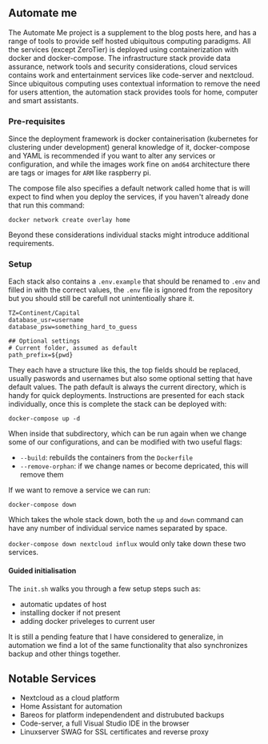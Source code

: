 ## Automate me

The Automate Me project is a supplement to the blog posts here, and has a range of tools to provide self hosted ubiquitous computing paradigms. All the services (except ZeroTier) is deployed using containerization with docker and docker-compose. The infrastructure stack provide data assurance, network tools and security considerations, cloud services contains work and entertainment services like code-server and nextcloud. Since ubiquitous computing uses contextual information to remove the need for users attention, the automation stack provides tools for home, computer and smart assistants.

### Pre-requisites

Since the deployment framework is docker containerisation (kubernetes for clustering under development) general knowledge of it, docker-compose and YAML is recommended if you want to alter any services or configuration, and while the images work fine on `amd64` architecture there are tags or images for `ARM` like raspberry pi. 

The compose file also specifies a default network called home that is will expect to find when you deploy the services, if you haven't already done that run this command:

`docker network create overlay home`


Beyond these considerations individual stacks might introduce additional requirements.

### Setup


Each stack also contains a `.env.example` that should be renamed to `.env` and filled in with the correct values, the `.env` file is ignored from the repository but you should still be carefull not unintentioally share it.

```
TZ=Continent/Capital
database_usr=username
database_psw=something_hard_to_guess

## Optional settings
# Current folder, assumed as default
path_prefix=${pwd}

```
They each have a structure like this, the top fields should be replaced, usually paswords and usernames but also some optional setting that have default values. The path default is always the current directory, which is handy for quick deployments. Instructions are presented for each stack individually, once this is complete the stack can be deployed with:

`docker-compose up -d`

When inside that subdirectory, which can be run again when we change some of our configurations, and can be modified with two useful flags:
- `--build`: rebuilds the containers from the `Dockerfile`
- `--remove-orphan`: if we change names or become depricated, this will remove them

If we want to remove a service we can run:

`docker-compose down`

Which takes the whole stack down, both the `up` and `down` command can have any number of individual service names separated by space.

`docker-compose down nextcloud influx` would only take down these two services.


#### Guided initialisation

The `init.sh` walks you through a few setup steps such as:
 - automatic updates of host
 - installing docker if not present
 - adding docker priveleges to current user
 
It is still a pending feature that I have considered to generalize, in automation we find a lot of the same functionality that also synchronizes backup and other things together.

## Notable Services

- Nextcloud as a cloud platform
- Home Assistant for automation
- Bareos for platform independendent and distrubuted backups
- Code-server, a full Visual Studio IDE in the browser
- Linuxserver SWAG for SSL certificates and reverse proxy



